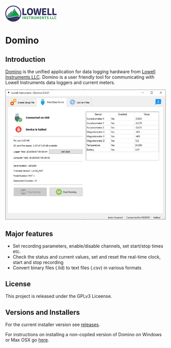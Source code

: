 ![Lowell Instruments LLC Logo](/images/LowellInstrumentsLLC_Logo.png)

# Domino
## Introduction
[Domino](https://lowellinstruments.com/products/domino/) is the unified application for data logging hardware from [Lowell Instruments LLC](https://lowellinstruments.com).  Domino is a user friendly tool for communicating with Lowell Instruments data loggers and current meters.

![Domino Status Screen](/images/Status_Screen.jpg)

## Major features
* Set recording parameters, enable/disable channels, set start/stop times etc.
* Check the status and current values, set and reset the real-time clock, start and stop recording
* Convert binary files (.lid) to text files (.csv) in various formats

## License
This project is released under the GPLv3 Liceense.

## Versions and Installers
For the current installer version see [releases](https://github.com/LowellInstruments/Domino/releases).

For instructions on installing a non-copiled version of Domino on Windows or Max OSX go [here](https://docs.google.com/document/d/1XTJbaWQCGlz6biqpjBedaM95eXBzJDoDuvx9tnO_Ktc/edit?usp=sharing).

